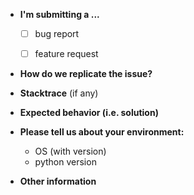 <!-- *(Please answer the relevant questions and remove the rest.)* 
**Note: for support questions, please use our [channel]()**. This repository's issues are reserved for feature requests and bug reports.
-->  

* **I'm submitting a ...**
  - [ ] bug report
  - [ ] feature request


* **How do we replicate the issue?**
<!-- Please be specific as possible. Use dashes (-) or numbers (1.) to create a list of steps -->

* **Stacktrace** (if any)

* **Expected behavior (i.e. solution)**
<!-- What should have happened? -->

* **Please tell us about your environment:**
  - OS (with version)
  - python version
 
* **Other information** 
<!-- (e.g. detailed explanation, stacktraces, related issues, suggestions how to fix, links for us to have context, eg. stackoverflow, gitter, etc) -->
